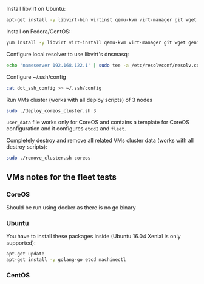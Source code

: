 Install libvirt on Ubuntu:

```sh
apt-get install -y libvirt-bin virtinst qemu-kvm virt-manager git wget genisoimage
```

Install on Fedora/CentOS:

```sh
yum install -y libvirt virt-install qemu-kvm virt-manager git wget genisoimage
```

Configure local resolver to use libvirt's dnsmasq:

```sh
echo 'nameserver 192.168.122.1' | sudo tee -a /etc/resolvconf/resolv.conf.d/head && sudo resolvconf -u
```

Configure ~/.ssh/config

```sh
cat dot_ssh_config >> ~/.ssh/config
```

Run VMs cluster (works with all deploy scripts) of 3 nodes

```sh
sudo ./deploy_coreos_cluster.sh 3
```

`user_data` file works only for CoreOS and contains a template for CoreOS configuration and it configures `etcd2` and `fleet`.

Completely destroy and remove all related VMs cluster data (works with all destroy scripts):

```sh
sudo ./remove_cluster.sh coreos
```

## VMs notes for the fleet tests

### CoreOS

Should be run using docker as there is no go binary

### Ubuntu

You have to install these packages inside (Ubuntu 16.04 Xenial is only supported):

```sh
apt-get update
apt-get install -y golang-go etcd machinectl
```

### CentOS
